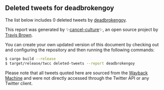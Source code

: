## Deleted tweets for deadbrokengoy

The list below includes 0 deleted tweets by
[deadbrokengoy](https://twitter.com/deadbrokengoy).



This report was generated by ✨[cancel-culture](https://github.com/travisbrown/cancel-culture)✨,
an open source project by [Travis Brown](https://twitter.com/travisbrown).

You can create your own updated version of this document by checking out and configuring the
repository and then running the following commands:

```bash
$ cargo build --release
$ target/release/twcc deleted-tweets --report deadbrokengoy
```

Please note that all tweets quoted here are sourced from the
[Wayback Machine](https://web.archive.org) and were not directly accessed through the Twitter API or
any Twitter client.

